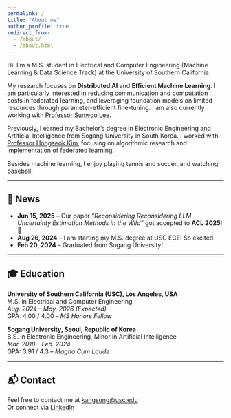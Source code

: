 ```yaml
---
permalink: /
title: "About me"
author_profile: true
redirect_from: 
  - /about/
  - /about.html
---
```


Hi! I’m a M.S. student in Electrical and Computer Engineering (Machine Learning & Data Science Track) at the University of Southern California.

My research focuses on **Distributed AI** and **Efficient Machine Learning**. I am particularly interested in reducing communication and computation costs in federated learning, and leveraging foundation models on limited resources through parameter-efficient fine-tuning. I am also currently working with [Professor Sunwoo Lee](https://sites.google.com/view/sunwoolee/home).

Previously, I earned my Bachelor’s degree in Electronic Engineering and Artificial Intelligence from Sogang University in South Korea. I worked with [Professor Hongseok Kim](https://nice.sogang.ac.kr/), focusing on algorithmic research and implementation of federated learning.

Besides machine learning, I enjoy playing tennis and soccer, and watching baseball.

---

## 📰 News

- **Jun 15, 2025** – Our paper _“Reconsidering Reconsidering LLM Uncertainty Estimation Methods in the Wild”_ got accepted to **ACL 2025**! 🎉  
- **Aug 26, 2024** – I am starting my M.S. degree at USC ECE! So excited!  
- **Feb 20, 2024** – Graduated from Sogang University!  

---

## 🎓 Education

**University of Southern California (USC), Los Angeles, USA**  
M.S. in Electrical and Computer Engineering  
*Aug. 2024 – May. 2026 (Expected)*  
GPA: 4.00 / 4.00 – _MS Honors Fellow_

**Sogang University, Seoul, Republic of Korea**  
B.S. in Electronic Engineering, Minor in Artificial Intelligence  
*Mar. 2018 – Feb. 2024*  
GPA: 3.91 / 4.3 – _Magna Cum Laude_

---

## 📬 Contact

Feel free to contact me at [kangsung@usc.edu](mailto:kangsung@usc.edu)  
Or connect via [LinkedIn](https://www.linkedin.com/in/sungmin-kang-1999y64/)
